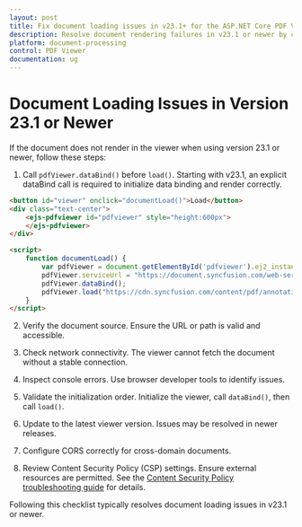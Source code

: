 ```yaml
---
layout: post
title: Fix document loading issues in v23.1+ for the ASP.NET Core PDF Viewer component
description: Resolve document rendering failures in v23.1 or newer by calling dataBind before load, verifying source URLs, checking CORS and CSP, and confirming network connectivity in the ASP.NET Core PDF Viewer.
platform: document-processing
control: PDF Viewer
documentation: ug
---
```


# Document Loading Issues in Version 23.1 or Newer

If the document does not render in the viewer when using version 23.1 or newer, follow these steps:

1. Call `pdfViewer.dataBind()` before `load()`. Starting with v23.1, an explicit dataBind call is required to initialize data binding and render correctly.

```html
<button id="viewer" onclick="documentLoad()">Load</button>
<div class="text-center">
    <ejs-pdfviewer id="pdfviewer" style="height:600px">
    </ejs-pdfviewer>
</div>

<script>
    function documentLoad() {
        var pdfViewer = document.getElementById('pdfviewer').ej2_instances[0];
        pdfViewer.serviceUrl = "https://document.syncfusion.com/web-services/pdf-viewer/api/pdfviewer";
        pdfViewer.dataBind();
        pdfViewer.load("https://cdn.syncfusion.com/content/pdf/annotations.pdf");
    }
</script>
```

2. Verify the document source. Ensure the URL or path is valid and accessible.

3. Check network connectivity. The viewer cannot fetch the document without a stable connection.

4. Inspect console errors. Use browser developer tools to identify issues.

5. Validate the initialization order. Initialize the viewer, call `dataBind()`, then call `load()`.

6. Update to the latest viewer version. Issues may be resolved in newer releases.

7. Configure CORS correctly for cross-domain documents.

8. Review Content Security Policy (CSP) settings. Ensure external resources are permitted. See the [Content Security Policy troubleshooting guide](https://ej2.syncfusion.com/javascript/documentation/common/troubleshoot/content-security-policy) for details.

Following this checklist typically resolves document loading issues in v23.1 or newer.
